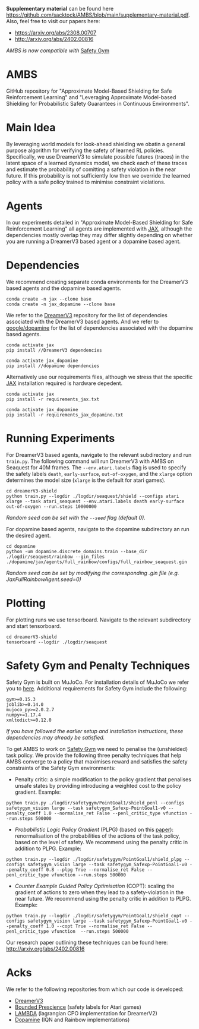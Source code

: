 **Supplementary material** can be found here https://github.com/sacktock/AMBS/blob/main/supplementary-material.pdf. Also, feel free to visit our papers here:
- https://arxiv.org/abs/2308.00707
- http://arxiv.org/abs/2402.00816

*AMBS is now compatible with* [Safety Gym](https://github.com/openai/safety-gym)

# AMBS

GitHub repository for "Approximate Model-Based Shielding for Safe Reinforcement Learning" and "Leveraging Approximate Model-based Shielding for Probabilistic Safety Guarantees in Continuous Environments".

# Main Idea

By leveraging world models for look-ahead shielding we obatin a general purpose algorithm for verifying the safety of learned RL policies. Specifically, we use DreamerV3 to simulate possible futures (traces) in the latent space of a learned dynamics model, we check each of these traces and estimate the probability of comitting a safety violation in the near future. If this probability is not sufficiently low then we override the learned policy with a safe policy trained to minimise constraint violations.

# Agents

In our experiments detailed in "Approximate Model-Based Shielding for Safe Reinforcement Learning" all agents are implemented with [JAX](https://github.com/google/jax#pip-installation-gpu-cuda), although the dependencies mostly overlap they may differ slightly depending on whether you are running a DreamerV3 based agent or a dopamine based agent.

# Dependencies

We recommend creating separate conda environments for the DreamerV3 based agents and the dopamine based agents. 
```
conda create -n jax --clone base
conda create -n jax_dopamine --clone base
```

We refer to the [DreamerV3](https://github.com/danijar/dreamerv3) repository for the list of dependencies associated with the DreamerV3 based agents. And we refer to [google/dopamine](https://github.com/google/dopamine) for the list of dependencies associated with the dopamine based agents.
```
conda activate jax
pip install //DreamerV3 dependencies
```

```
conda activate jax_dopamine
pip install //dopamine dependencies
```
Alternatively use our requirements files, although we stress that the specific [JAX](https://github.com/google/jax#pip-installation-gpu-cuda) installation required is hardware depedent.

```
conda activate jax
pip install -r requirements_jax.txt
```

```
conda activate jax_dopamine
pip install -r requirements_jax_dopamine.txt
```
# Running Experiments
For DreamerV3 based agents, navigate to the relevant subdirectory and run ```train.py```. The following command will run DreamerV3 with AMBS on Seaquest for 40M frames. The ```--env.atari.labels``` flag is used to specify the safety labels ```death```, ```early-surface```, ```out-of-oxygen```,  and the ```xlarge``` option determines the model size (```xlarge``` is the default for atari games).
```
cd dreamerV3-shield
python train.py --logdir ./logdir/seaquest/shield --configs atari xlarge --task atari_seaquest --env.atari.labels death early-surface out-of-oxygen --run.steps 10000000
```
*Random seed can be set with the ```--seed``` flag (default 0).*

For dopamine based agents, navigate to the dopamine subdirectory an run the desired agent.
```
cd dopamine
python -um dopamine.discrete_domains.train --base_dir ./logdir/seaquest/rainbow --gin_files ./dopamine/jax/agents/full_rainbow/configs/full_rainbow_seaquest.gin
```
*Random seed can be set by modifying the corresponding .gin file (e.g. JaxFullRainbowAgent.seed=0)*

# Plotting

For plotting runs we use tensorboard. Navigate to the relevant subdirectory and start tensorboard.
```
cd dreamerV3-shield
tensorboard --logdir ./logdir/seaquest
```

# Safety Gym and Penalty Techniques

Safety Gym is built on MuJoCo. For installation details of MuJoCo we refer you to [here](https://github.com/openai/mujoco-py). Additional requirements for Safety Gym include the following:
```
gym>=0.15.3
joblib>=0.14.0
mujoco_py>=2.0.2.7
numpy>=1.17.4
xmltodict>=0.12.0
``` 
*If you have followed the earlier setup and installation instructions, these dependencies may already be satisfied.*

To get AMBS to work on [Safety Gym](https://github.com/openai/safety-gym) we need to penalise the (unshielded) task policy. We provide the following three penalty techniques that help AMBS converge to a policy that maximises reward and satisfies the safety constraints of the Safety Gym environments:

- Penalty critic: a simple modification to the policy gradient that penalises unsafe states by providing introducing a weighted cost to the policy gradient. Example:
```
python train.py ./logdir/safetygym/PointGoal1/shield_penl --configs safetygym_vision large --task safetygym_Safexp-PointGoal1-v0 --penalty_coeff 1.0 --normalise_ret False --penl_critic_type vfunction --run.steps 500000
```  
- *Probabilistic Logic Policy Gradient* (PLPG) (based on this [paper](https://arxiv.org/abs/2303.03226)): renormalisation of the probabilities of the actions of the task policy, based on the level of safety. We recommend using the penalty critic in addition to PLPG. Example:
```
python train.py --logdir ./logdir/safetygym/PointGoal1/shield_plpg --configs safetygym_vision large --task safetygym_Safexp-PointGoal1-v0 --penalty_coeff 0.8 --plpg True --normalise_ret False --penl_critic_type vfunction --run.steps 500000
```
- *Counter Example Guided Policy Optimisation* (COPT): scaling the gradient of actions to zero when they lead to a safety-violation in the near future. We recommend using the penalty critic in addition to PLPG. Example:
```
python train.py --logdir ./logdir/safetygym/PointGoal1/shield_copt --configs safetygym_vision large --task safetygym_Safexp-PointGoal1-v0 --penalty_coeff 1.0 --copt True --normalise_ret False --penl_critic_type vfunction  --run.steps 500000
```

Our research paper outlining these techniques can be found here: http://arxiv.org/abs/2402.00816

# Acks

We refer to the following repositories from which our code is developed:

- [DreamerV3](https://github.com/danijar/dreamerv3)
- [Bounded Prescience](https://github.com/HjalmarWijk/bounded-prescience) (safety labels for Atari games)
- [LAMBDA](https://github.com/yardenas/la-mbda) (lagrangian CPO implementation for DreamerV2)
- [Dopamine](https://github.com/google/dopamine) (IQN and Rainbow implementations)


